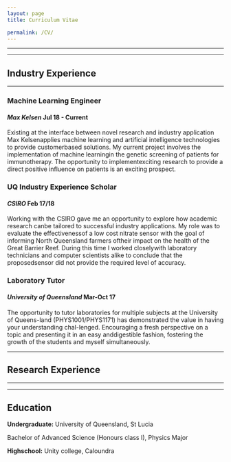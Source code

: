 ```yaml
---
layout: page
title: Curriculum Vitae

permalink: /CV/
---
```


---
---

## Industry Experience 

---

### Machine Learning Engineer
#### _Max Kelsen_ Jul 18 - Current

Existing at the interface between novel research and industry application Max Kelsenapplies machine learning and artificial intelligence technologies to provide customerbased solutions. My current project involves the implementation of machine learningin the genetic screening of patients for immunotherapy. The opportunity to implementexciting research to provide a direct positive influence on patients is an exciting prospect.


### UQ Industry Experience Scholar
#### _CSIRO_ Feb 17/18

Working with the CSIRO gave me an opportunity to explore how academic research canbe tailored to successful industry applications. My role was to evaluate the effectivenessof a low cost nitrate sensor with the goal of informing North Queensland farmers oftheir impact on the health of the Great Barrier Reef. During this time I worked closelywith laboratory technicians and computer scientists alike to conclude that the proposedsensor did not provide the required level of accuracy.


### Laboratory Tutor
#### _University of Queensland_ Mar-Oct 17

The opportunity to tutor laboratories for multiple subjects at the University of Queens-land (PHYS1001/PHYS1171) has demonstrated the value in having your understanding chal-lenged. Encouraging a fresh perspective on a topic and presenting it in an easy anddigestible fashion, fostering the growth of the students and myself simultaneously.

---

## Research Experience 

---





---



## Education

**Undergraduate:** University of Queensland, St Lucia

Bachelor of Advanced Science (Honours class I), Physics Major


**Highschool:** Unity college, Caloundra
